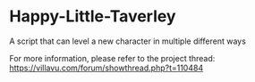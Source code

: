 Happy-Little-Taverley
===============

A script that can level a new character in multiple different ways

For more information, please refer to the project thread: https://villavu.com/forum/showthread.php?t=110484
